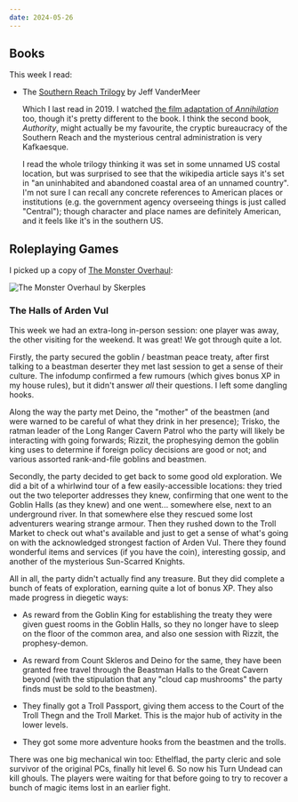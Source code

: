 ```yaml
---
date: 2024-05-26
---
```


## Books

This week I read:

- The [Southern Reach Trilogy][] by Jeff VanderMeer

  Which I last read in 2019.  I watched [the film adaptation of
  *Annihilation*][] too, though it's pretty different to the book.  I think the
  second book, *Authority*, might actually be my favourite, the cryptic
  bureaucracy of the Southern Reach and the mysterious central administration is
  very Kafkaesque.

  I read the whole trilogy thinking it was set in some unnamed US costal
  location, but was surprised to see that the wikipedia article says it's set in
  "an uninhabited and abandoned coastal area of an unnamed country".  I'm not
  sure I can recall any concrete references to American places or institutions
  (e.g. the government agency overseeing things is just called "Central");
  though character and place names are definitely American, and it feels like
  it's in the southern US.

[Southern Reach Trilogy]: https://en.wikipedia.org/wiki/Southern_Reach_Trilogy
[the film adaptation of *Annihilation*]: https://en.wikipedia.org/wiki/Annihilation_(film)


## Roleplaying Games

I picked up a copy of [The Monster Overhaul][]:

![The Monster Overhaul by Skerples](notes/295/the-monster-overhaul.jpg)

[The Monster Overhaul]: https://coinsandscrolls.blogspot.com/2023/02/osr-monster-overhaul-megapost.html

### The Halls of Arden Vul

This week we had an extra-long in-person session: one player was away, the other
visiting for the weekend.  It was great!  We got through quite a lot.

Firstly, the party secured the goblin / beastman peace treaty, after first
talking to a beastman deserter they met last session to get a sense of their
culture.  The infodump confirmed a few rumours (which gives bonus XP in my house
rules), but it didn't answer *all* their questions.  I left some dangling hooks.

Along the way the party met Deino, the "mother" of the beastmen (and were warned
to be careful of what they drink in her presence); Trisko, the ratman leader of
the Long Ranger Cavern Patrol who the party will likely be interacting with
going forwards; Rizzit, the prophesying demon the goblin king uses to determine
if foreign policy decisions are good or not; and various assorted rank-and-file
goblins and beastmen.

Secondly, the party decided to get back to some good old exploration.  We did a
bit of a whirlwind tour of a few easily-accessible locations: they tried out the
two teleporter addresses they knew, confirming that one went to the Goblin Halls
(as they knew) and one went... somewhere else, next to an underground river.  In
that somewhere else they rescued some lost adventurers wearing strange armour.
Then they rushed down to the Troll Market to check out what's available and just
to get a sense of what's going on with the acknowledged strongest faction of
Arden Vul.  There they found wonderful items and services (if you have the
coin), interesting gossip, and another of the mysterious Sun-Scarred Knights.

All in all, the party didn't actually find any treasure.  But they did complete
a bunch of feats of exploration, earning quite a lot of bonus XP.  They also
made progress in diegetic ways:

- As reward from the Goblin King for establishing the treaty they were given
  guest rooms in the Goblin Halls, so they no longer have to sleep on the floor
  of the common area, and also one session with Rizzit, the prophesy-demon.

- As reward from Count Skleros and Deino for the same, they have been granted
  free travel through the Beastman Halls to the Great Cavern beyond (with the
  stipulation that any "cloud cap mushrooms" the party finds must be sold to the
  beastmen).

- They finally got a Troll Passport, giving them access to the Court of the
  Troll Thegn and the Troll Market.  This is the major hub of activity in the
  lower levels.

- They got some more adventure hooks from the beastmen and the trolls.

There was one big mechanical win too: Ethelflad, the party cleric and sole
survivor of the original PCs, finally hit level 6.  So now his Turn Undead can
kill ghouls.  The players were waiting for that before going to try to recover a
bunch of magic items lost in an earlier fight.
